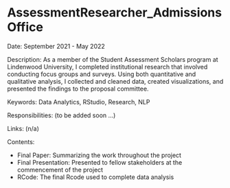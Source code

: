 # AssessmentResearcher_AdmissionsOffice
Date: September 2021 - May 2022

Description: As a member of the Student Assessment Scholars program at Lindenwood University, I completed institutional research that involved conducting focus groups and surveys. Using both quantitative and qualitative analysis, I collected and cleaned data, created visualizations, and presented the findings to the proposal committee.

Keywords: Data Analytics, RStudio, Research, NLP

Responsibilities:
(to be added soon ...)

Links: (n/a)

Contents:
- Final Paper: Summarizing the work throughout the project
- Final Presentation: Presented to fellow stakeholders at the commencement of the project
- RCode: The final Rcode used to complete data analysis
